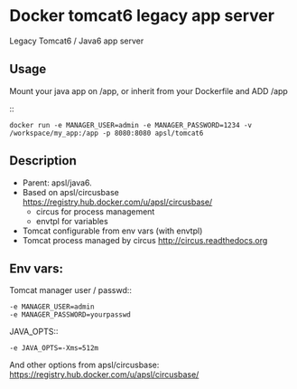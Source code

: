 Docker tomcat6 legacy app server
================================

Legacy Tomcat6 / Java6 app server

Usage
-----

Mount your java app on /app, or inherit from your Dockerfile and ADD /app

::

    docker run -e MANAGER_USER=admin -e MANAGER_PASSWORD=1234 -v /workspace/my_app:/app -p 8080:8080 apsl/tomcat6


Description
-----------

* Parent: apsl/java6. 
* Based on apsl/circusbase https://registry.hub.docker.com/u/apsl/circusbase/
  * circus for process management
  * envtpl for variables
* Tomcat configurable from env vars (with envtpl)
* Tomcat process managed by circus http://circus.readthedocs.org 
 
Env vars: 
---------

Tomcat manager user / passwd::

    -e MANAGER_USER=admin
    -e MANAGER_PASSWORD=yourpasswd

JAVA_OPTS::

    -e JAVA_OPTS=-Xms=512m


And other options from apsl/circusbase: https://registry.hub.docker.com/u/apsl/circusbase/
